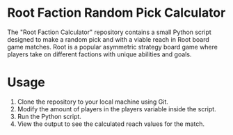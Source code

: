 # Root Faction Random Pick Calculator
The "Root Faction Calculator" repository contains a small Python script designed to make a random pick and with a viable reach in Root board game matches. Root is a popular asymmetric strategy board game where players take on different factions with unique abilities and goals.
# Usage
1. Clone the repository to your local machine using Git.
2. Modify the amount of players in the players variable inside the script.
3. Run the Python script.
4. View the output to see the calculated reach values for the match.
